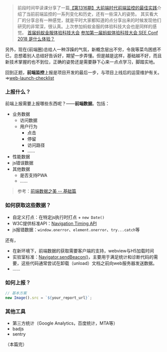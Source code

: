 > 前段时间早读课分享了一篇[【第1316期】大前端时代前端监控的最佳实践](https://mp.weixin.qq.com/s?__biz=MjM5MTA1MjAxMQ%3D%3D&mid=2651229089&idx=1&sn=aed65865da4e75f0348e3298c0b5c5e5#wechat_redirect)介绍了当前前端监控的一系列变化和历史，还有一些深入的姿势。
> 其实看大厂的分享总有一种感觉，就是平时大家都知道的点分享出来的时候发现他们研究的非常深，很认真。上次参加蚂蚁金服的体验科技大会也是同样的感觉。
> [首届蚂蚁金服体验科技大会](https://zhuanlan.zhihu.com/p/31797326)
> [参加第一届蚂蚁体验科技大会 SEE Conf 2018 是什么体验？](https://www.zhihu.com/question/263685257/answer/291082722)

另外，现在{前端圈}总给人一种浮躁的气氛，新概念层出不穷，令我等菜鸟困惑不已，总想着别人总结好告诉好，期望一步弄懂。但是越是这样，基础越不好，而且新技术掌握的也不到位，正确的姿势还是需要静下心来一点点学习，脚踏实地。

回到正题，**前端监控**上报是项目开发的最后一步，与项目上线后的运营维护有关。=>[web-launch-checklist](https://github.com/HarrisJT/web-launch-checklist)

### 上报什么？
前端上报需要上报哪些东西呢？——**前端数据**。包括：
- 业务数据
    - 访问数据
    - 用户行为
        - 点击
        - 停留
        - 访问路径
        - ……
- 性能数据
- js错误数据
- 其他数据
    - 是否支持PWA
    - …… 

> 参考：[前端数据之美 -- 基础篇](http://fexteam.gz01.bdysite.com/blog/2014/05/front_end-data//)

### 如何获取这些数据？
- 自定义打点：在特定js执行时打点 + `new Date()`
- W3C提供标准API：[Navigation Timing API](https://developer.mozilla.org/zh-CN/docs/Web/API/PerformanceTiming)
- js报错数据：`window.onerror`、`element.onerror`、`try...catch`等

还有，
- 在新环境下，前端数据的获取需要客户端的支持，webview与H5加载时间
- 实验室标准：[Navigator.sendBeacon()](https://developer.mozilla.org/zh-CN/docs/Web/API/Navigator/sendBeacon)，主要用于满足统计和诊断代码的需要，这些代码通常尝试在卸载（unload）文档之前向web服务器发送数据。
- ……

### 如何上报？
```javascript
// 基本方案
new Image().src = `${your_report_url}`;
```

### 其他工具
- 第三方统计（Google Analytics，百度统计，MTA等）
- badjs
- sentry

（本篇完）